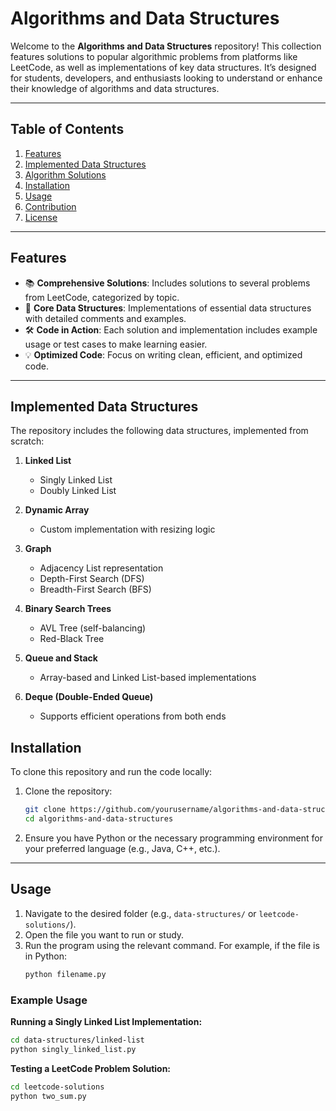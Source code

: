 # **Algorithms and Data Structures**

Welcome to the **Algorithms and Data Structures** repository! This collection features solutions to popular algorithmic problems from platforms like LeetCode, as well as implementations of key data structures. It’s designed for students, developers, and enthusiasts looking to understand or enhance their knowledge of algorithms and data structures.

---

## **Table of Contents**

1. [Features](#features)  
2. [Implemented Data Structures](#implemented-data-structures)  
3. [Algorithm Solutions](#algorithm-solutions)  
4. [Installation](#installation)  
5. [Usage](#usage)  
6. [Contribution](#contribution)  
7. [License](#license)

---

## **Features**

- 📚 **Comprehensive Solutions**: Includes solutions to several problems from LeetCode, categorized by topic.  
- 🔢 **Core Data Structures**: Implementations of essential data structures with detailed comments and examples.  
- 🛠️ **Code in Action**: Each solution and implementation includes example usage or test cases to make learning easier.  
- 💡 **Optimized Code**: Focus on writing clean, efficient, and optimized code.  

---

## **Implemented Data Structures**

The repository includes the following data structures, implemented from scratch:

1. **Linked List**  
   - Singly Linked List  
   - Doubly Linked List  

2. **Dynamic Array**  
   - Custom implementation with resizing logic  

3. **Graph**  
   - Adjacency List representation  
   - Depth-First Search (DFS)  
   - Breadth-First Search (BFS)  

4. **Binary Search Trees**  
   - AVL Tree (self-balancing)  
   - Red-Black Tree  

5. **Queue and Stack**  
   - Array-based and Linked List-based implementations  

6. **Deque (Double-Ended Queue)**  
   - Supports efficient operations from both ends  

## **Installation**

To clone this repository and run the code locally:

1. Clone the repository:
   ```bash
   git clone https://github.com/yourusername/algorithms-and-data-structures.git
   cd algorithms-and-data-structures
   ```

2. Ensure you have Python or the necessary programming environment for your preferred language (e.g., Java, C++, etc.).

---

## **Usage**

1. Navigate to the desired folder (e.g., `data-structures/` or `leetcode-solutions/`).  
2. Open the file you want to run or study.  
3. Run the program using the relevant command. For example, if the file is in Python:
   ```bash
   python filename.py
   ```

### Example Usage
**Running a Singly Linked List Implementation:**
```bash
cd data-structures/linked-list
python singly_linked_list.py
```

**Testing a LeetCode Problem Solution:**
```bash
cd leetcode-solutions
python two_sum.py
```
